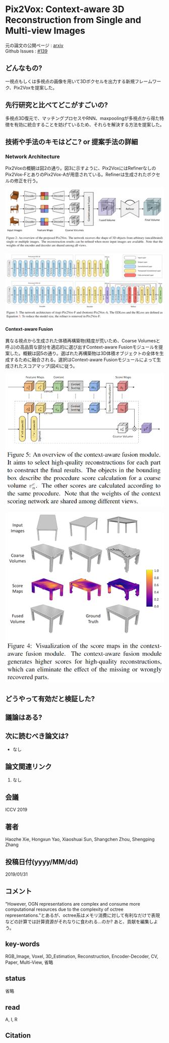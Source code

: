 # Pix2Vox: Context-aware 3D Reconstruction from Single and Multi-view Images

元の論文の公開ページ : [arxiv](https://arxiv.org/abs/1901.11153)  
Github Issues : [#139](https://github.com/Obarads/obarads.github.io/issues/139)

## どんなもの?
一視点もしくは多視点の画像を用いて3Dボクセルを出力する新規フレームワーク、Pix2Voxを提案した。

## 先行研究と比べてどこがすごいの?
多視点3D復元で、マッチングプロセスやRNN、maxpoolingが多視点から得た特徴を有効に統合することを妨げているため、それらを解決する方法を提案した。

## 技術や手法のキモはどこ? or 提案手法の詳細
### Network Architecture
Pix2Voxの概観は図2の通り。図3に示すように、Pix2VoxにはRefinerなしのPix2Vox-FとありのPix2Vox-Aが用意されている。Refinerは生成されたボクセルの修正を行う。

![fig2](img/PC3RfSaMI/fig2.png)

![fig3](img/PC3RfSaMI/fig3.png)

#### Context-aware Fusion
異なる視点から生成された体積再構築物(精度が荒いため、Coarse Volumesと呼ぶ)の高品質な部分を適応的に選び出すContext-aware Fusionモジュールを提案した。概観は図5の通り。選ばれた再構築物は3D体積オブジェクトの全体を生成するために融合される。選択はContext-aware Fusionモジュールによって生成されたスコアマップ(図4)に従う。

![fig5](img/PC3RfSaMI/fig5.png)

![fig4](img/PC3RfSaMI/fig4.png)

## どうやって有効だと検証した?

## 議論はある?

## 次に読むべき論文は?
- なし

## 論文関連リンク
1. なし

## 会議
ICCV 2019

## 著者
Haozhe Xie, Hongxun Yao, Xiaoshuai Sun, Shangchen Zhou, Shengping Zhang

## 投稿日付(yyyy/MM/dd)
2019/01/31

## コメント
"However, OGN representations are complex and consume more computational resources due to the complexity of octree representations."とあるが、octree系はメモリ消費に対して有利なだけで表現などの計算では計算資源がそれなりに食われる...のか?
あと、貢献を編集しよう。

## key-words
RGB_Image, Voxel, 3D_Estimation, Reconstruction, Encoder-Decoder, CV, Paper, Multi-View, 省略

## status
省略

## read
A, I, R

## Citation
